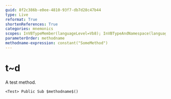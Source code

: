 ```yaml
---
guid: 8f2c386b-e0ee-4810-93f7-db7d28c47b44
type: Live
reformat: True
shortenReferences: True
categories: mnemonics
scopes: InVBTypeMember(languageLevel=Vb8); InVBTypeAndNamespace(languageLevel=Vb8)
parameterOrder: methodname
methodname-expression: constant("SomeMethod")
---
```


# t~d

A test method.

```
<Test> Public Sub $methodname$()
```
